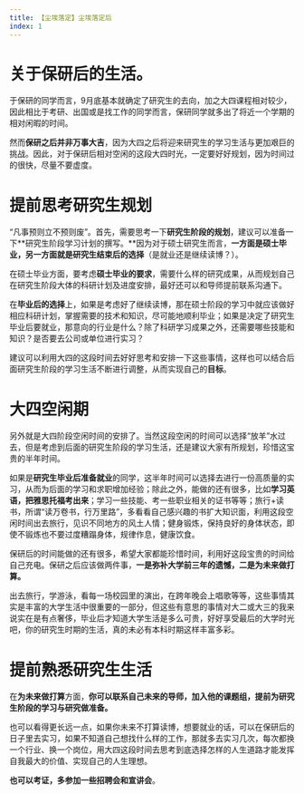 ```yaml
---
title: 【尘埃落定】尘埃落定后
index: 1
---
```


# 关于**保研后的生活**。

于保研的同学而言，9月底基本就确定了研究生的去向，加之大四课程相对较少，因此相比于考研、出国或是找工作的同学而言，保研同学就多出了将近一个学期的相对闲暇的时间。

然而**保研之后并非万事大吉**，因为大四之后将迎来研究生的学习生活与更加艰巨的挑战。因此，对于保研后相对空闲的这段大四时光，一定要好好规划，因为时间过的很快，尽量不要虚度。

# 提前思考研究生规划

“凡事预则立不预则废”。首先，需要思考一下**研究生阶段的规划**，建议可以准备一下**研究生阶段学习计划的撰写。**因为对于硕士研究生而言，**一方面是硕士毕业，另一方面就是研究生结束后的选择**（是就业还是继续读博？）。

在硕士毕业方面，要考虑**硕士毕业的要求**，需要什么样的研究成果，从而规划自己在研究生阶段大体的科研计划及进度安排，最好还可以和导师提前联系沟通下。

在**毕业后的选择**上，如果是考虑好了继续读博，那在硕士阶段的学习中就应该做好相应科研计划，掌握需要的技术和知识，尽可能地顺利毕业；如果是决定了研究生毕业后要就业，那意向的行业是什么？除了科研学习成果之外，还需要哪些技能和知识？是否要去公司或单位进行实习？

建议可以利用大四的这段时间去好好思考和安排一下这些事情，这样也可以结合后面研究生阶段的学习生活不断进行调整，从而实现自己的**目标**。

# 大四空闲期

另外就是大四阶段空闲时间的安排了。当然这段空闲的时间可以选择“放羊”水过去，但是考虑到后面的研究生阶段的学习生活，还是建议大家有所规划，珍惜这宝贵的半年时间。

如果是**研究生毕业后准备就业**的同学，这半年时间可以选择去进行一份高质量的实习，从而为后面的学习和求职增加经验；除此之外，能做的还有很多，比如**学习英语，把雅思****托福****考出来**；学习一些技能、考一些职业相关的证书等等；旅行+读书，所谓“读万卷书，行万里路”，多看看自己感兴趣的书扩大知识面，利用这段空闲时间出去旅行，见识不同地方的风土人情；健身锻炼，保持良好的身体状态，即使不锻炼也不要过度糟蹋身体，规律作息，健康饮食。

保研后的时间能做的还有很多，希望大家都能珍惜时间，利用好这段宝贵的时间给自己充电。保研之后应该做两件事，**一是弥补大学前三年的遗憾，二是为未来做打算。**

出去旅行，学游泳，看每一场校园里的演出，在跨年晚会上唱歌等等，这些事情其实是丰富的大学生活中很重要的一部分，但这些有意思的事情对大二或大三的我来说实在是有点奢侈，毕业后才知道大学生活是多么可贵，好好享受最后的大学时光吧，你的研究生时期的生活，真的未必有本科时期这样丰富多彩。

# 提前熟悉研究生生活

在**为未来做打算**方面，**你可以联系自己未来的导师，加入他的课题组，提前为研究生阶段的学习与研究做准备。**

也可以看得更长远一点，如果你未来不打算读博，想要就业的话，可以在保研后的日子里去实习，如果不知道自己想找什么样的工作，那就多去实习几次，每次都换一个行业、换一个岗位，用大四这段时间去思考到底选择怎样的人生道路才能发挥自我最大的价值、实现自己的人生理想。

**也可以考证，多参加一些招聘会和宣讲会**。